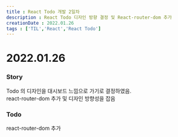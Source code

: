 ```yaml
---
title : React Todo 개발 2일차
description : React Todo 디자인 방향 결정 및 React-router-dom 추가
creationDate : 2022.01.26
tags : ['TIL','React','React Todo']
---
```


# 2022.01.26


### Story
Todo 의 디자인을 대시보드 느낌으로 가기로 결정하였음.       
react-router-dom 추가 및 디자인 방향성을 잡음

### Todo 
react-router-dom 추가      
